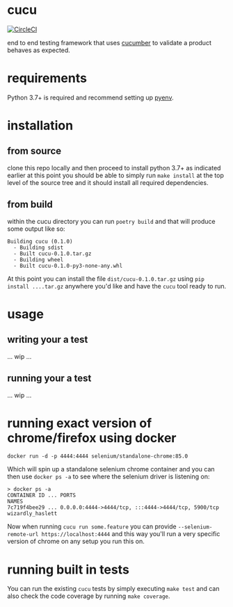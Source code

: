 # cucu

[![CircleCI](https://circleci.com/gh/cerebrotech/cucu/tree/main.svg?style=svg)](https://circleci.com/gh/cerebrotech/cucu/tree/main)

end to end testing framework that uses [cucumber](https://cucumber.io/) to
validate a product behaves as expected.

# requirements

Python 3.7+ is required and recommend setting up
[pyenv](https://github.com/pyenv/pyenv).

# installation

## from source

clone this repo locally and then proceed to install python 3.7+ as indicated
earlier at this point you should be able to simply run `make install` at the
top level of the source tree and it should install all required dependencies.

## from build

within the cucu directory you can run `poetry build` and that will produce some
output like so:

```
Building cucu (0.1.0)
  - Building sdist
  - Built cucu-0.1.0.tar.gz
  - Building wheel
  - Built cucu-0.1.0-py3-none-any.whl
```

At this point you can install the file `dist/cucu-0.1.0.tar.gz` using
`pip install ....tar.gz` anywhere you'd like and have the `cucu` tool ready to
run.

# usage

## writing your a test

... wip ...

## running your a test

... wip ...

# running exact version of chrome/firefox using docker

```
docker run -d -p 4444:4444 selenium/standalone-chrome:85.0
```

Which will spin up a standalone selenium chrome container and you can then use
`docker ps -a` to see where the selenium driver is listening on:

```
> docker ps -a
CONTAINER ID ... PORTS                                                NAMES
7c719f4bee29 ... 0.0.0.0:4444->4444/tcp, :::4444->4444/tcp, 5900/tcp  wizardly_haslett
```

Now when running `cucu run some.feature` you can provide
`--selenium-remote-url https://localhost:4444` and this way you'll run a very
specific version of chrome on any setup you run this on.

# running built in tests

You can run the existing `cucu` tests by simply executing `make test` and can
also check the code coverage by running `make coverage`.
